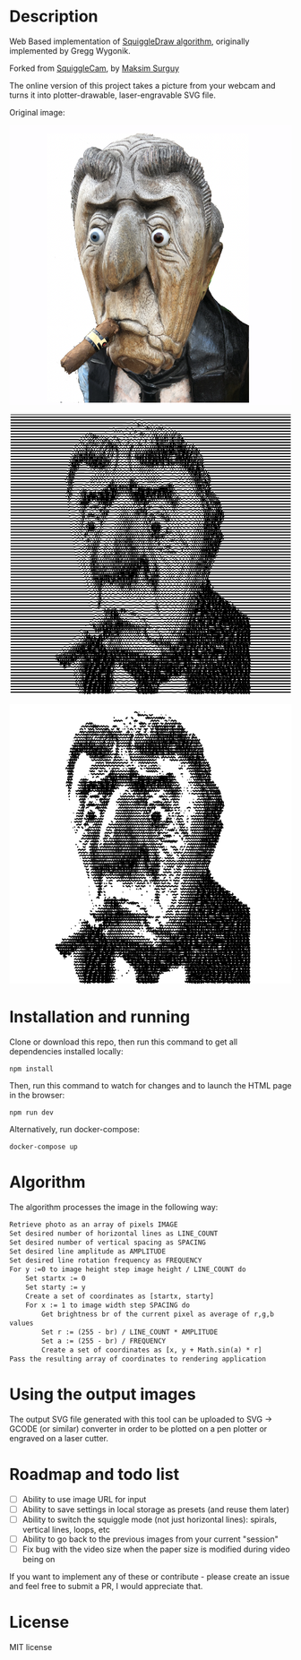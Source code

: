 # Description

Web Based implementation of [SquiggleDraw algorithm](https://github.com/gwygonik/SquiggleDraw ), originally implemented by Gregg Wygonik.

Forked from [SquiggleCam](https://github.com/msurguy/SquiggleCam), by [Maksim Surguy](https://github.com/msurguy)

The online version of this project takes a picture from your webcam and turns it into plotter-drawable, laser-engravable SVG file.

Original image:

![Original image](https://raw.githubusercontent.com/watson-aa/SquiggleCam/master/examples/original.png "Original image")

![Full squiggle image](https://raw.githubusercontent.com/watson-aa/SquiggleCam/master/examples/full_squiggle.png "Full squiggle image")

![White filter image](https://raw.githubusercontent.com/watson-aa/SquiggleCam/master/examples/filter_white.png "White filter image")

# Installation and running

Clone or download this repo, then run this command to get all dependencies installed locally:
```
npm install
```

Then, run this command to watch for changes and to launch the HTML page in the browser:
```
npm run dev
```

Alternatively, run docker-compose:
```
docker-compose up
```

# Algorithm

The algorithm processes the image in the following way:

```
Retrieve photo as an array of pixels IMAGE
Set desired number of horizontal lines as LINE_COUNT
Set desired number of vertical spacing as SPACING
Set desired line amplitude as AMPLITUDE
Set desired line rotation frequency as FREQUENCY
For y :=0 to image height step image height / LINE_COUNT do
	Set startx := 0
	Set starty := y
	Create a set of coordinates as [startx, starty]
	For x := 1 to image width step SPACING do
		Get brightness br of the current pixel as average of r,g,b values
		Set r := (255 - br) / LINE_COUNT * AMPLITUDE
		Set a := (255 - br) / FREQUENCY
		Create a set of coordinates as [x, y + Math.sin(a) * r]
Pass the resulting array of coordinates to rendering application
```

# Using the output images

The output SVG file generated with this tool can be uploaded to SVG -> GCODE (or similar) converter in order to be plotted on a pen plotter or engraved on a laser cutter.

# Roadmap and todo list
- [ ] Ability to use image URL for input
- [ ] Ability to save settings in local storage as presets (and reuse them later)
- [ ] Ability to switch the squiggle mode (not just horizontal lines): spirals, vertical lines, loops, etc
- [ ] Ability to go back to the previous images from your current "session"
- [ ] Fix bug with the video size when the paper size is modified during video being on

If you want to implement any of these or contribute - please create an issue and feel free to submit a PR, I would appreciate that.

# License
MIT license
